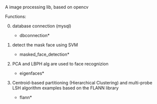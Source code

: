 A image processing lib, based on opencv

Functions:

0.  database connection (mysql)
     - dbconnection*
     
1.  detect the mask face using SVM
     - masked_face_detection*
     
2.  PCA and LBPH alg are used to face recognizion
     - eigenfaces*


3.  Centroid-based partitioning (Hierarchical Clustering) and multi-probe LSH algorithm examples based on the FLANN library
     - flann*
